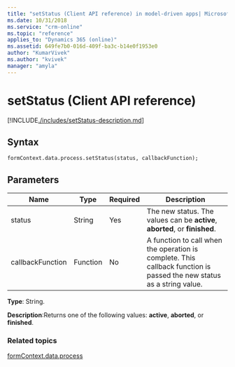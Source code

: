 ```yaml
---
title: "setStatus (Client API reference) in model-driven apps| MicrosoftDocs"
ms.date: 10/31/2018
ms.service: "crm-online"
ms.topic: "reference"
applies_to: "Dynamics 365 (online)"
ms.assetid: 649fe7b0-016d-409f-ba3c-b14e0f1953e0
author: "KumarVivek"
ms.author: "kvivek"
manager: "amyla"
---
```

# setStatus (Client API reference)



[!INCLUDE[./includes/setStatus-description.md](./includes/setStatus-description.md)]

## Syntax

`formContext.data.process.setStatus(status, callbackFunction);`

## Parameters

|Name|Type|Required|Description|
|--|--|--|--|
|status|String|Yes|The new status. The values can be **active**, **aborted**, or **finished**.|
|callbackFunction|Function|No|A function to call when the operation is complete. This callback function is passed the new status as a string value.|

**Type**: String. 

**Description**:Returns one of the following values: **active**, **aborted**, or **finished**.

### Related topics

[formContext.data.process](../../formContext-data-process.md)
 


